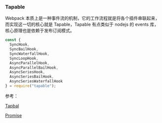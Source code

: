 ### Tapable 

Webpack 本质上是一种事件流的机制，它的工作流程就是将各个插件串联起来，而实现这一切的核心就是 Tapable，Tapable 有点类似于 nodejs 的 events 库，核心原理也是依赖于发布订阅模式。


``` javascript
const {
  SyncHook,
  SyncBailHook,
  SyncWaterfallHook,
  SyncLoopHook,
  AsyncParallelHook,
  AsyncParallelBailHook,
  AsyncSeriesHook,
  AsyncSeriesBailHook,
  AsyncSeriesWaterfallHook 
} = require("tapable");
```

参考：

[Tapbal](https://www.npmjs.com/package/tapable)

[Promise](https://github.com/zymfe/Promise)